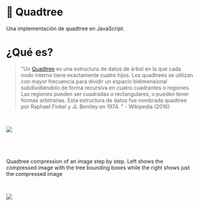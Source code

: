# :evergreen_tree: Quadtree

Una implementación de quadtree en JavaScript.

# ¿Qué es?

> "Un [Quadtree](http://en.wikipedia.org/wiki/Quadtree) es una estructura de datos de árbol en la que cada nodo interno tiene exactamente cuatro hijos. Los quadtrees se utilizan con mayor frecuencia para dividir un espacio bidimensional subdividiéndolo de forma recursiva en cuatro cuadrantes o regiones. Las regiones pueden ser cuadradas o rectangulares, o pueden tener formas arbitrarias. Esta estructura de datos fue nombrada quadtree por Raphael Finkel y JL Bentley en 1974. " - Wikipedia (2016)

<br>

<p align = "centro">
<img src = "https://upload.wikimedia.org/wikipedia/commons/8/8b/Point_quadtree.svg">
</p>

<br>

# 

>

Quadtree compression of an image step by step. Left shows the compressed image with the tree bounding boxes while the right shows just the compressed image

<br>

<p align = "centro">
<img src = "https://www.google.com/url?sa=i&url=https%3A%2F%2Fgfycat.com%2Fpolishedhopefulhalicore&psig=AOvVaw0j595GPlz-J7SLQ67vTU_h&ust=1601611445462000&source=images&cd=vfe&ved=0CAIQjRxqFwoTCIia193BkuwCFQAAAAAdAAAAABAJ">
</p>

<br>

